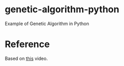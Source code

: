# genetic-algorithm-python
Example of Genetic Algorithm in Python

# Reference

Based on [this](https://www.youtube.com/watch?v=nhT56blfRpE&list=WL) video.